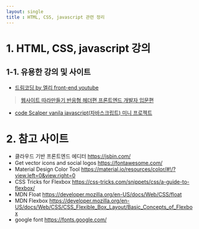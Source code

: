 ```yaml
---
layout: single
title : HTML, CSS, javascript 관련 정리
---
```


# 1. HTML, CSS, javascript 강의


## 1-1. 유용한 강의 및 사이트
* [드림코딩 by 엘리 front-end youtube](https://youtu.be/v2Aw9f-MK5s)  
> [웹사이트 따라만들기 반응형 헤더편 프론트엔드 개발자 입문편](https://youtu.be/X91jsJyZofw)  
* [code Scalper vanila javascript(자바스크립트) 미니 프로젝트](https://youtu.be/_CsGSE5gwTA)  

   
  
# 2. 참고 사이트
* 클라우드 기반 프론트엔드 에디터  <https://jsbin.com/>  
* Get vector icons and social logos  <https://fontawesome.com/>  
* Material Design Color Tool  <https://material.io/resources/color/#!/?view.left=0&view.right=0>  
* CSS Tricks for Flexbox  <https://css-tricks.com/snippets/css/a-guide-to-flexbox/>  
* MDN Float  <https://developer.mozilla.org/en-US/docs/Web/CSS/float>  
* MDN Flexbox  <https://developer.mozilla.org/en-US/docs/Web/CSS/CSS_Flexible_Box_Layout/Basic_Concepts_of_Flexbox>  
* google font  <https://fonts.google.com/>  

